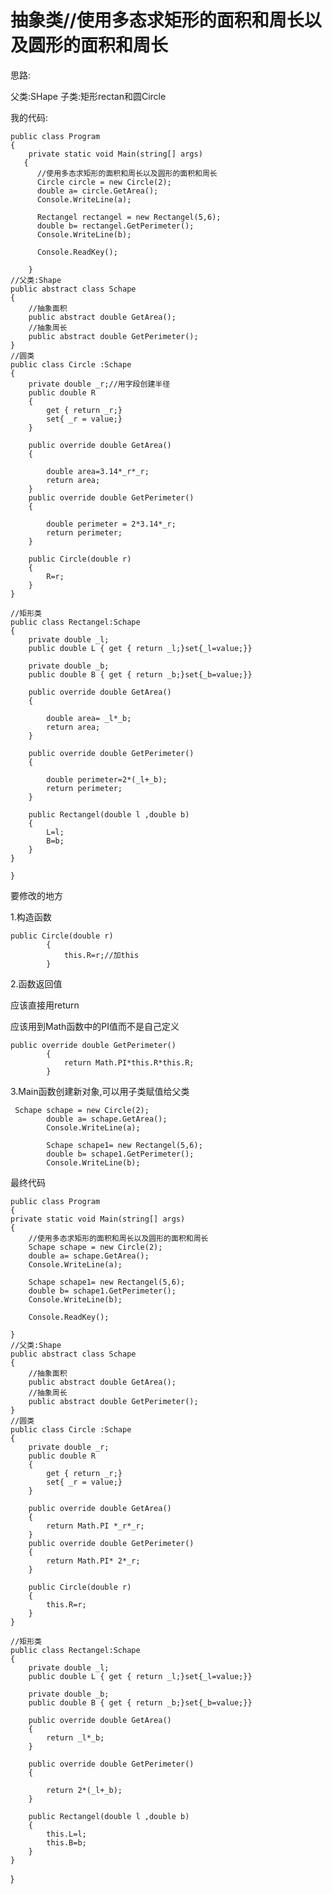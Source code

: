 # 抽象类//使用多态求矩形的面积和周长以及圆形的面积和周长

思路:

父类:SHape  子类:矩形rectan和圆Circle


我的代码:

    public class Program
    {
        private static void Main(string[] args)
       {
          //使用多态求矩形的面积和周长以及圆形的面积和周长
          Circle circle = new Circle(2);
          double a= circle.GetArea();
          Console.WriteLine(a);

          Rectangel rectangel = new Rectangel(5,6);
          double b= rectangel.GetPerimeter();
          Console.WriteLine(b);

          Console.ReadKey();

        }
    //父类:Shape
    public abstract class Schape
    { 
        //抽象面积
        public abstract double GetArea();
        //抽象周长
        public abstract double GetPerimeter();            
    }
    //圆类
    public class Circle :Schape
    {
        private double _r;//用字段创建半径
        public double R 
        {
            get { return _r;}
            set{ _r = value;}
        }

        public override double GetArea()
        {
            
            double area=3.14*_r*_r;
            return area;
        }
        public override double GetPerimeter()
        {
            
            double perimeter = 2*3.14*_r;
            return perimeter;
        }

        public Circle(double r)
        {
            R=r;
        }
    }

    //矩形类
    public class Rectangel:Schape
    {
        private double _l;
        public double L { get { return _l;}set{_l=value;}}

        private double _b;
        public double B { get { return _b;}set{_b=value;}}

        public override double GetArea()
        {
           
            double area= _l*_b;
            return area;
        }

        public override double GetPerimeter()
        {
            
            double perimeter=2*(_l+_b);
            return perimeter;
        }

        public Rectangel(double l ,double b)
        {
            L=l;
            B=b;
        }
    }

    }

要修改的地方

1.构造函数

    public Circle(double r)
            {
                this.R=r;//加this
            }
           
2.函数返回值

应该直接用return

应该用到Math函数中的PI值而不是自己定义

    public override double GetPerimeter()
            {
                return Math.PI*this.R*this.R;
            }
            
3.Main函数创建新对象,可以用子类赋值给父类

     Schape schape = new Circle(2);
            double a= schape.GetArea();
            Console.WriteLine(a);

            Schape schape1= new Rectangel(5,6);
            double b= schape1.GetPerimeter();
            Console.WriteLine(b);
            
最终代码

    public class Program
    {
    private static void Main(string[] args)
    {
        //使用多态求矩形的面积和周长以及圆形的面积和周长
        Schape schape = new Circle(2);
        double a= schape.GetArea();
        Console.WriteLine(a);

        Schape schape1= new Rectangel(5,6);
        double b= schape1.GetPerimeter();
        Console.WriteLine(b);

        Console.ReadKey();

    }
    //父类:Shape
    public abstract class Schape
    { 
        //抽象面积
        public abstract double GetArea();
        //抽象周长
        public abstract double GetPerimeter();            
    }
    //圆类
    public class Circle :Schape
    {
        private double _r;
        public double R 
        {
            get { return _r;}
            set{ _r = value;}
        }

        public override double GetArea()
        {
            return Math.PI *_r*_r;
        }
        public override double GetPerimeter()
        {
            return Math.PI* 2*_r;
        }

        public Circle(double r)
        {
            this.R=r;
        }
    }

    //矩形类
    public class Rectangel:Schape
    {
        private double _l;
        public double L { get { return _l;}set{_l=value;}}

        private double _b;
        public double B { get { return _b;}set{_b=value;}}

        public override double GetArea()
        {
            return _l*_b;
        }

        public override double GetPerimeter()
        {

            return 2*(_l+_b);
        }

        public Rectangel(double l ,double b)
        {
            this.L=l;
            this.B=b;
        }
    }

}
